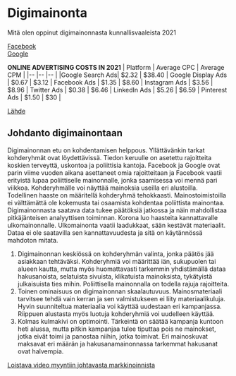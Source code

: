 # Digimainonta
Mitä olen oppinut digimainonnasta kunnallisvaaleista 2021

[Facebook](/Facebook.md) </br>
[Google](/Google.md)


__ONLINE ADVERTISING COSTS IN 2021__
| Platform | Average CPC | Average CPM |
|--        |--           |--           |
|Google Search Ads|	$2.32 |	$38.40 |
Google Display Ads | $0.67 | $3.12 |
Facebook Ads | $1.35 | $8.60 |
Instagram Ads |	$3.56 | $8.96 |
Twitter Ads |	$0.38 | $6.46 |
LinkedIn Ads | $5.26 | $6.59 |
Pinterest Ads |	$1.50 | $30 |

[Lähde](https://www.topdraw.com/insights/is-online-advertising-expensive/)


## Johdanto digimainontaan

Digimainonnan etu on kohdentamisen helppous. Yllättävänkin tarkat kohderyhmät ovat löydettävissä. Tiedon keruulle on asetettu rajoitteita koskien terveyttä, uskontoa ja poliittisia kantoja. Facebook ja Google ovat parin viime vuoden aikana asettaneet omia rajoitteitaan ja Facebook vaatii erityistä lupaa poliittiselle mainonnalle, jonka saamisessa voi mennä pari viikkoa. Kohderyhmälle voi näyttää mainoksia useilla eri alustoilla. Todellinen haaste on määritellä kohderyhmä tehokkaasti. Mainostoimistoilla
ei välttämättä ole kokemusta tai osaamista kohdentaa poliittista mainontaa. Digimainonnasta saatava data tukee päätöksiä jatkossa ja näin mahdollistaa pitkäjänteisen analyyttisen toiminnan. Korona luo haasteita kannattavalle ulkomainonnalle. Ulkomainonta vaatii laadukkaat, sään kestävät materiaalit. Dataa ei ole saatavilla sen kannattavuudesta ja sitä on käytännössä mahdoton mitata. 

1. Digimainonnan keskiössä on kohderyhmän valinta, jonka päätös jää asiakkaan tehtäväksi. Kohderyhmiä voi määrittää iän, sukupuolen tai alueen kautta, mutta myös huomattavasti tarkemmin yhdistämällä dataa hakusanoista, selatuista sivuista, klikatuista mainoksista, tykätyistä julkaisuista ties mihin. Poliittisella mainonnalla on todella rajuja rajoitteita.
2. Toinen ominaisuus on digimainonnan skaalautuvuus. Mainosmateriaali tarvitsee tehdä vain kerran ja sen valmistukseen ei liity materiaalikuluja. Hyvin suunniteltua materiaalia voi käyttää uudestaan eri kampanjassa. Riippuen alustasta myös luotuja kohderyhmiä voi uudelleen käyttää.
3. Kolmas kulmakivi on optimointi. Tärkeintä on säätää kampanja kuntoon heti alussa, mutta pitkin kampanjaa tulee tiputtaa pois ne mainokset, jotka eivät toimi ja panostaa niihin, jotka toimivat. Eri mainoskuvat maksavat eri määrän ja hakusanamainonnassa tarkemmat hakusanat ovat halvempia. 

[Loistava video myyntiin johtavasta markkinoinnista](https://www.youtube.com/watch?v=wZZnxXyES80)
